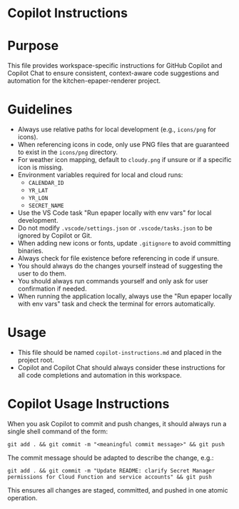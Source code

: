 # Copilot Instructions

# Purpose

This file provides workspace-specific instructions for GitHub Copilot and Copilot Chat to ensure consistent, context-aware code suggestions and automation for the kitchen-epaper-renderer project.

# Guidelines

- Always use relative paths for local development (e.g., `icons/png` for icons).
- When referencing icons in code, only use PNG files that are guaranteed to exist in the `icons/png` directory.
- For weather icon mapping, default to `cloudy.png` if unsure or if a specific icon is missing.
- Environment variables required for local and cloud runs:
  - `CALENDAR_ID`
  - `YR_LAT`
  - `YR_LON`
  - `SECRET_NAME`
- Use the VS Code task "Run epaper locally with env vars" for local development.
- Do not modify `.vscode/settings.json` or `.vscode/tasks.json` to be ignored by Copilot or Git.
- When adding new icons or fonts, update `.gitignore` to avoid committing binaries.
- Always check for file existence before referencing in code if unsure.
- You should always do the changes yourself instead of suggesting the user to do them.
- You should always run commands yourself and only ask for user confirmation if needed.
- When running the application locally, always use the "Run epaper locally with env vars" task and check the terminal for errors automatically.

# Usage

- This file should be named `copilot-instructions.md` and placed in the project root.
- Copilot and Copilot Chat should always consider these instructions for all code completions and automation in this workspace.

# Copilot Usage Instructions

When you ask Copilot to commit and push changes, it should always run a single shell command of the form:

```
git add . && git commit -m "<meaningful commit message>" && git push
```

The commit message should be adapted to describe the change, e.g.:

```
git add . && git commit -m "Update README: clarify Secret Manager permissions for Cloud Function and service accounts" && git push
```

This ensures all changes are staged, committed, and pushed in one atomic operation.

